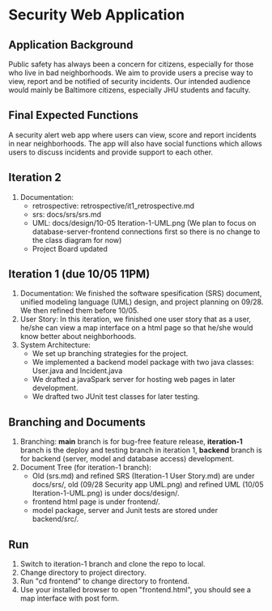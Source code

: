 # Security Web Application
## Application Background
Public safety has always been a concern for citizens, especially for those who live in bad neighborhoods.
We aim to provide users a precise way to view, report and be notified of security incidents. Our intended audience would mainly be Baltimore citizens, especially JHU students and faculty.
## Final Expected Functions
A security alert web app where users can view, score and report incidents in near neighborhoods. The app will also have social functions which allows users to discuss incidents and provide support to each other.
## Iteration 2
1. Documentation: 
    - retrospective: retrospective/it1_retrospective.md
    - srs: docs/srs/srs.md
    - UML: docs/design/10-05 Iteration-1-UML.png (We plan to focus on database-server-frontend connections first so there is no change to the class diagram for now)
    - Project Board updated 
## Iteration 1 (due 10/05 11PM)
1. Documentation: We finished the software spesification (SRS) document, unified modeling language (UML) design, and project planning on 09/28. We then refined them before 10/05. 
2. User Story: In this iteration, we finished one user story that as a user, he/she can view a map interface on a html page so that he/she would know better about neighborhoods. 
3. System Architecture: 
    - We set up branching strategies for the project.
    - We implemented a backend model package with two java classes: User.java and Incident.java
    - We drafted a javaSpark server for hosting web pages in later development.
    - We drafted two JUnit test classes for later testing. 
## Branching and Documents
1. Branching: **main** branch is for bug-free feature release, **iteration-1** branch is the deploy and testing branch in iteration 1, **backend** branch is for backend (server, model and database access) development.
2. Document Tree (for iteration-1 branch): 
    - Old (srs.md) and refined SRS (Iteration-1 User Story.md) are under docs/srs/, old (09/28 Security app UML.png) and refined UML (10/05 Iteration-1-UML.png) is under docs/design/.
    - frontend html page is under frontend/.
    - model package, server and Junit tests are stored under backend/src/.
## Run 
1. Switch to iteration-1 branch and clone the repo to local. 
2. Change directory to project directory.
3. Run "cd frontend" to change directory to frontend.
4. Use your installed browser to open "frontend.html", you should see a map interface with post form.


